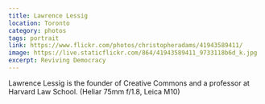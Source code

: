 ```yaml
---
title: Lawrence Lessig
location: Toronto
category: photos
tags: portrait
link: https://www.flickr.com/photos/christopheradams/41943589411/
image: https://live.staticflickr.com/864/41943589411_9733118b6d_k.jpg
excerpt: Reviving Democracy
---
```


Lawrence Lessig is the founder of Creative Commons and a professor at Harvard Law School.
(Heliar 75mm f/1.8, Leica M10)
